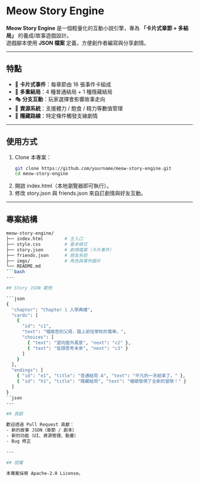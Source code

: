 # Meow Story Engine

**Meow Story Engine** 是一個輕量化的互動小說引擎，專為 **「卡片式章節 + 多結局」** 的養成/故事遊戲設計。  
遊戲腳本使用 **JSON 檔案** 定義，方便創作者編寫與分享劇情。

---

## 特點

- 📖 **卡片式事件**：每章節由 16 張事件卡組成  
- 🔀 **多重結局**：4 種普通結局 + 1 種隱藏結局  
- 🎭 **分支互動**：玩家選擇會影響故事走向  
- 🎒 **資源系統**：支援體力 / 飽食 / 精力等數值管理  
- 🌟 **隱藏路線**：特定條件觸發支線劇情  

---

## 使用方式

1. Clone 本專案：
   ```bash
   git clone https://github.com/yourname/meow-story-engine.git
   cd meow-story-engine
2. 開啟 index.html（本地瀏覽器即可執行）。
3. 修改 story.json 與 friends.json 來自訂劇情與好友互動。

---

## 專案結構

```bash
meow-story-engine/
├── index.html        # 主入口
├── style.css         # 基本樣式
├── story.json        # 劇情檔案（卡片事件）
├── friends.json      # 朋友系統
├── imgs/             # 角色與事件圖片
└── README.md
```bash
---

## Story JSON 範例

```json
{
  "chapter": "Chapter 1 入學典禮",
  "cards": [
    {
      "id": "c1",
      "text": "喵娘告別父母，踏上前往學校的電車。",
      "choices": [
        { "text": "望向窗外風景", "next": "c2" },
        { "text": "低頭思考未來", "next": "c3" }
      ]
    }
  ],
  "endings": [
    { "id": "e1", "title": "普通結局 A", "text": "平凡的一天結束了。" },
    { "id": "h1", "title": "隱藏結局", "text": "喵娘發現了全新的冒險！" }
  ]
}
``json
---

## 貢獻

歡迎透過 Pull Request 貢獻：
- 新的故事 JSON（章節 / 劇本）
- 新的功能（UI、資源管理、動畫）
- Bug 修正

---

## 授權

本專案採用 Apache-2.0 License。

